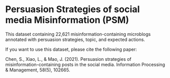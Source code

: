 # Persuasion Strategies of social media Misinformation (PSM)

This dataset containing 22,621 misinformation-containing microblogs annotated with persuasion strategies, topic, and expected actions. 

If you want to use this dataset, please cite the following paper:

Chen, S., Xiao, L., & Mao, J. (2021). Persuasion strategies of misinformation-containing posts in the social media. Information Processing & Management, 58(5), 102665.
